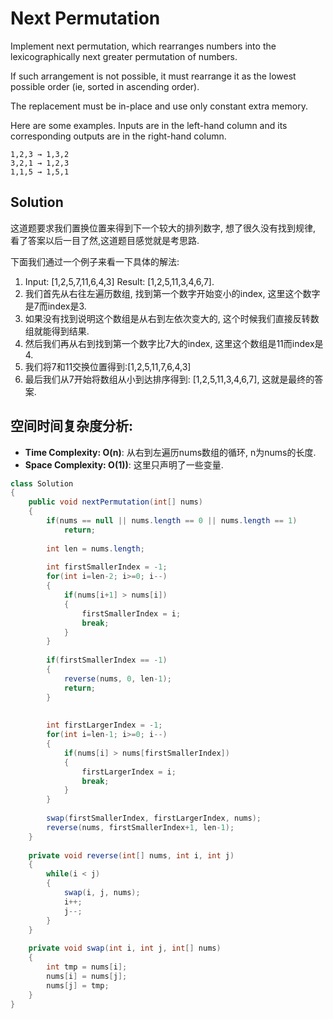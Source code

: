 # Next Permutation

Implement next permutation, which rearranges numbers into the lexicographically next greater permutation of numbers.

If such arrangement is not possible, it must rearrange it as the lowest possible order (ie, sorted in ascending order).

The replacement must be in-place and use only constant extra memory.

Here are some examples. Inputs are in the left-hand column and its corresponding outputs are in the right-hand column.

```
1,2,3 → 1,3,2
3,2,1 → 1,2,3
1,1,5 → 1,5,1
```

## Solution

这道题要求我们置换位置来得到下一个较大的排列数字, 想了很久没有找到规律, 看了答案以后一目了然,这道题目感觉就是考思路.

下面我们通过一个例子来看一下具体的解法:
1. Input: [1,2,5,7,11,6,4,3] Result: [1,2,5,11,3,4,6,7].
3. 我们首先从右往左遍历数组, 找到第一个数字开始变小的index, 这里这个数字是7而index是3.
4. 如果没有找到说明这个数组是从右到左依次变大的, 这个时候我们直接反转数组就能得到结果.
5. 然后我们再从右到找到第一个数字比7大的index, 这里这个数组是11而index是4.
6. 我们将7和11交换位置得到:[1,2,5,11,7,6,4,3]
7. 最后我们从7开始将数组从小到达排序得到: [1,2,5,11,3,4,6,7], 这就是最终的答案.

## 空间时间复杂度分析:

* **Time Complexity: O(n)**: 从右到左遍历nums数组的循环, n为nums的长度.
* **Space Complexity: O(1))**: 这里只声明了一些变量.


```java
class Solution 
{
    public void nextPermutation(int[] nums) 
    {
        if(nums == null || nums.length == 0 || nums.length == 1)
            return;
        
        int len = nums.length;
        
        int firstSmallerIndex = -1;
        for(int i=len-2; i>=0; i--)
        {
            if(nums[i+1] > nums[i])
            {
                firstSmallerIndex = i;
                break;
            }
        }
        
        if(firstSmallerIndex == -1)
        {
            reverse(nums, 0, len-1);
            return;
        }
            
        
        int firstLargerIndex = -1;
        for(int i=len-1; i>=0; i--)
        {
            if(nums[i] > nums[firstSmallerIndex])
            {
                firstLargerIndex = i;
                break;
            }
        }
        
        swap(firstSmallerIndex, firstLargerIndex, nums);
        reverse(nums, firstSmallerIndex+1, len-1);
    }
    
    private void reverse(int[] nums, int i, int j)
    {
        while(i < j)
        {
            swap(i, j, nums);
            i++;
            j--;
        }
    }
    
    private void swap(int i, int j, int[] nums)
    {
        int tmp = nums[i];
        nums[i] = nums[j];
        nums[j] = tmp;
    }
}
```

